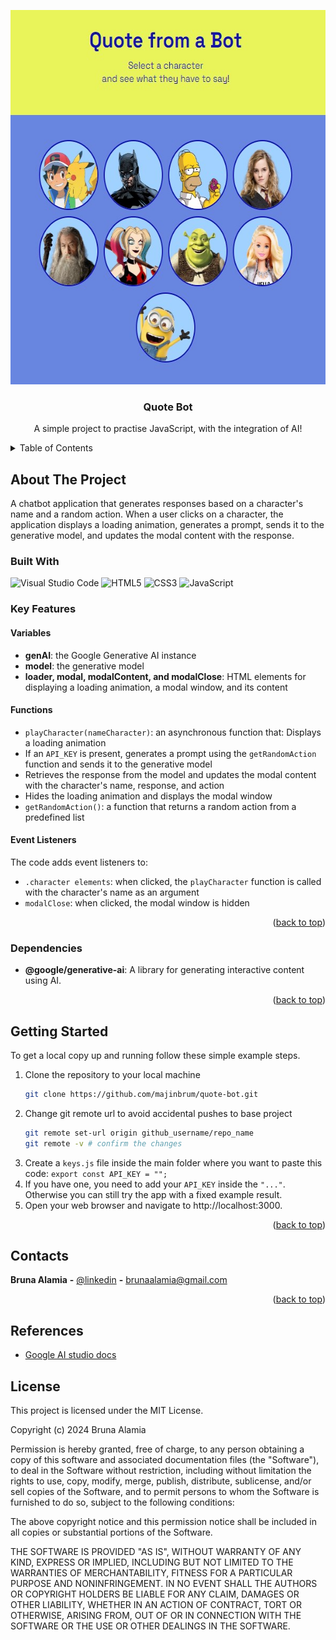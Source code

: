 <!-- PROJECT -->

<a id="readme-top"></a>

<div align="center">
  <img src="./images/preview.jpg" alt="Preview" width="595" height="599">

  <h3 align="center">Quote Bot</h3>

  <p align="center">
    A simple project to practise JavaScript, with the integration of AI!
  </p>
</div>

<!-- TABLE OF CONTENTS -->
<details>
  <summary>Table of Contents</summary>
  <ol>
    <li>
      <a href="#about-the-project">About The Project</a>
      <ul>
        <li>
            <a href="#built-with">Built With</a>
        </li>
        <li>
            <a href="#key-features">Key Features</a>
        </li>
      </ul>
    </li>
    <li>
        <a href="#getting-started">Getting Started</a>
    </li>
    <li>
        <a href="#contacts">Contacts</a>
    </li>
    <li>
        <a href="#references">References</a>
    </li>
    <li>
        <a href="#license">License</a>
    </li>
  </ol>
</details>

<!-- ABOUT THE PROJECT -->

## About The Project

A chatbot application that generates responses based on a character's name and a random action. When a user clicks on a character, the application displays a loading animation, generates a prompt, sends it to the generative model, and updates the modal content with the response.

### Built With

<div display="flex">
  <img src="https://img.shields.io/badge/Visual%20Studio%20Code-0078d7.svg?style=flat&logo=visual-studio-code&logoColor=white" alt="Visual Studio Code" />
    <img src="https://img.shields.io/badge/html5-%23E34F26.svg?style=flat&logo=html5&logoColor=white" alt="HTML5" />
	<img src="https://img.shields.io/badge/css3-%231572B6.svg?style=flat&logo=css3&logoColor=white" alt="CSS3" />
 	<img src="https://img.shields.io/badge/javascript-%23323330.svg?style=flat&logo=javascript&logoColor=%23F7DF1E" alt="JavaScript" />
</div>

### Key Features

#### Variables

- **genAI**: the Google Generative AI instance
- **model**: the generative model
- **loader, modal, modalContent, and modalClose**: HTML elements for displaying a loading animation, a modal window, and its content

#### Functions

- `playCharacter(nameCharacter)`: an asynchronous function that:
  Displays a loading animation
- If an `API_KEY` is present, generates a prompt using the `getRandomAction` function and sends it to the generative model
- Retrieves the response from the model and updates the modal content with the character's name, response, and action
- Hides the loading animation and displays the modal window
- `getRandomAction()`: a function that returns a random action from a predefined list

#### Event Listeners

The code adds event listeners to:

- `.character elements`: when clicked, the `playCharacter` function is called with the character's name as an argument
- `modalClose`: when clicked, the modal window is hidden

<p align="right">(<a href="#readme-top">back to top</a>)</p>

### Dependencies

- **@google/generative-ai**: A library for generating interactive content using AI.

<p align="right">(<a href="#readme-top">back to top</a>)</p>

<!-- GETTING STARTED -->

## Getting Started

To get a local copy up and running follow these simple example steps.

1. Clone the repository to your local machine
   ```sh
   git clone https://github.com/majinbrum/quote-bot.git
   ```
2. Change git remote url to avoid accidental pushes to base project
   ```sh
   git remote set-url origin github_username/repo_name
   git remote -v # confirm the changes
   ```
3. Create a `keys.js` file inside the main folder where you want to paste this code:
   `export const API_KEY = "";`
4. If you have one, you need to add your `API_KEY` inside the `"..."`. Otherwise you can still try the app with a fixed example result.
5. Open your web browser and navigate to http://localhost:3000.

<p align="right">(<a href="#readme-top">back to top</a>)</p>

<!-- CONTACTS -->

## Contacts

**Bruna Alamia** **-** [@linkedin](https://linkedin.com/in/brunaalamia) **-** brunaalamia@gmail.com

<p align="right">(<a href="#readme-top">back to top</a>)</p>

<!-- REFERENCES -->

## References

- [Google AI studio docs](https://ai.google.dev/gemini-api/docs/ai-studio-quickstart?hl=it)

<!-- LICENSE -->

## License

This project is licensed under the MIT License.

<p>Copyright (c) 2024 Bruna Alamia

Permission is hereby granted, free of charge, to any person
obtaining a copy of this software and associated documentation
files (the "Software"), to deal in the Software without
restriction, including without limitation the rights to use,
copy, modify, merge, publish, distribute, sublicense, and/or sell
copies of the Software, and to permit persons to whom the
Software is furnished to do so, subject to the following
conditions:

The above copyright notice and this permission notice shall be
included in all copies or substantial portions of the Software.

THE SOFTWARE IS PROVIDED "AS IS", WITHOUT WARRANTY OF ANY KIND,
EXPRESS OR IMPLIED, INCLUDING BUT NOT LIMITED TO THE WARRANTIES
OF MERCHANTABILITY, FITNESS FOR A PARTICULAR PURPOSE AND
NONINFRINGEMENT. IN NO EVENT SHALL THE AUTHORS OR COPYRIGHT
HOLDERS BE LIABLE FOR ANY CLAIM, DAMAGES OR OTHER LIABILITY,
WHETHER IN AN ACTION OF CONTRACT, TORT OR OTHERWISE, ARISING
FROM, OUT OF OR IN CONNECTION WITH THE SOFTWARE OR THE USE OR
OTHER DEALINGS IN THE SOFTWARE.</p>
